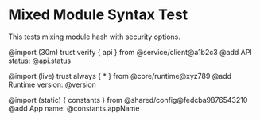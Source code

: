 # Mixed Module Syntax Test

This tests mixing module hash with security options.

@import (30m) trust verify { api } from @service/client@a1b2c3
@add API status: @api.status

@import (live) trust always { * } from @core/runtime@xyz789
@add Runtime version: @version

@import (static) { constants } from @shared/config@fedcba9876543210
@add App name: @constants.appName